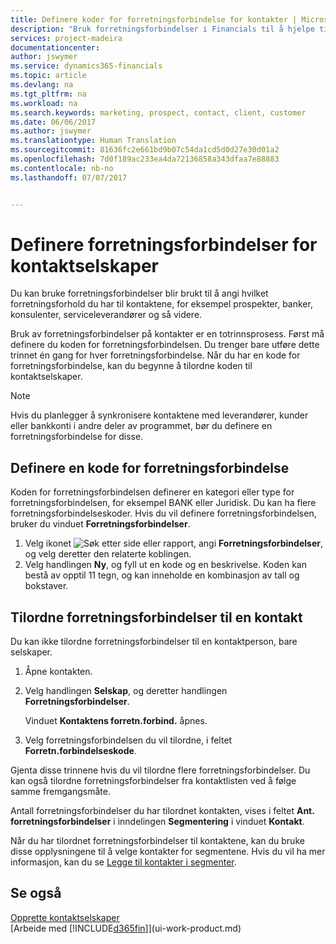 ```yaml
---
title: Definere koder for forretningsforbindelse for kontakter | Microsoft-dokumentasjon
description: "Bruk forretningsforbindelser i Financials til å hjelpe til med markedsføring, og til å angi hvilket forretningsforhold du har til prospekter, klienter og kunder, for eksempel en bank eller serviceleverandør."
services: project-madeira
documentationcenter: 
author: jswymer
ms.service: dynamics365-financials
ms.topic: article
ms.devlang: na
ms.tgt_pltfrm: na
ms.workload: na
ms.search.keywords: marketing, prospect, contact, client, customer
ms.date: 06/06/2017
ms.author: jswymer
ms.translationtype: Human Translation
ms.sourcegitcommit: 81636fc2e661bd9b07c54da1cd5d0d27e30d01a2
ms.openlocfilehash: 7d0f189ac233ea4da72136858a343dfaa7e88883
ms.contentlocale: nb-no
ms.lasthandoff: 07/07/2017


---
```

# <a name="setting-up-business-relations-on-contact-companies"></a>Definere forretningsforbindelser for kontaktselskaper
Du kan bruke forretningsforbindelser blir brukt til å angi hvilket forretningsforhold du har til kontaktene, for eksempel prospekter, banker, konsulenter, serviceleverandører og så videre.

Bruk av forretningsforbindelser på kontakter er en totrinnsprosess. Først må definere du koden for forretningsforbindelsen. Du trenger bare utføre dette trinnet én gang for hver forretningsforbindelse. Når du har en kode for forretningsforbindelse, kan du begynne å tilordne koden til kontaktselskaper.

> [!NOTE]  
>   Hvis du planlegger å synkronisere kontaktene med leverandører, kunder eller bankkonti i andre deler av programmet, bør du definere en forretningsforbindelse for disse.

## <a name="to-define-a-business-relation-code"></a>Definere en kode for forretningsforbindelse
Koden for forretningsforbindelsen definerer en kategori eller type for forretningsforbindelsen, for eksempel BANK eller Juridisk. Du kan ha flere forretningsforbindelseskoder. Hvis du vil definere forretningsforbindelsen, bruker du vinduet **Forretningsforbindelser**.

1. Velg ikonet ![Søk etter side eller rapport](media/ui-search/search_small.png "Ikonet Søk etter side eller rapport"), angi **Forretningsforbindelser**, og velg deretter den relaterte koblingen.
2. Velg handlingen **Ny**, og fyll ut en kode og en beskrivelse. Koden kan bestå av opptil 11 tegn, og kan inneholde en kombinasjon av tall og bokstaver.

## <a name="AssignBusRelContact"></a> Tilordne forretningsforbindelser til en kontakt
Du kan ikke tilordne forretningsforbindelser til en kontaktperson, bare selskaper.

1. Åpne kontakten.
2. Velg handlingen **Selskap**, og deretter handlingen **Forretningsforbindelser**.

    Vinduet **Kontaktens forretn.forbind.** åpnes.
3. Velg forretningsforbindelsen du vil tilordne, i feltet **Forretn.forbindelseskode**.

Gjenta disse trinnene hvis du vil tilordne flere forretningsforbindelser. Du kan også tilordne forretningsforbindelser fra kontaktlisten ved å følge samme fremgangsmåte.

Antall forretningsforbindelser du har tilordnet kontakten, vises i feltet **Ant. forretningsforbindelser** i inndelingen **Segmentering** i vinduet **Kontakt**.

Når du har tilordnet forretningsforbindelser til kontaktene, kan du bruke disse opplysningene til å velge kontakter for segmentene. Hvis du vil ha mer informasjon, kan du se [Legge til kontakter i segmenter](marketing-add-contact-segment.md).

## <a name="see-also"></a>Se også
[Opprette kontaktselskaper](marketing-create-contact-companies.md)  
[Arbeide med [!INCLUDE[d365fin](includes/d365fin_md.md)]](ui-work-product.md)

